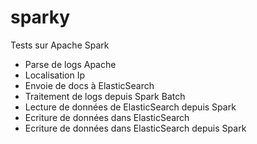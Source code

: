 sparky
======

Tests sur Apache Spark

* Parse de logs Apache
* Localisation Ip
* Envoie de docs à ElasticSearch
* Traitement de logs depuis Spark Batch
* Lecture de données de ElasticSearch depuis Spark
* Ecriture de données dans ElasticSearch
* Ecriture de données dans ElasticSearch depuis Spark